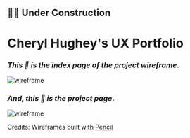 ##  :construction_worker_woman: Under Construction

# Cheryl Hughey's UX Portfolio


### *This :arrow_down_small: is the index page of the project wireframe*. 
![wireframe](https://cherylhughey.github.io/img/index_page.png)

### *And, this :arrow_down_small: is the project page*. 
![wireframe](https://cherylhughey.github.io/img/project_page.png)

Credits:
Wireframes built with [Pencil](https://pencil.evolus.vn/)




      




